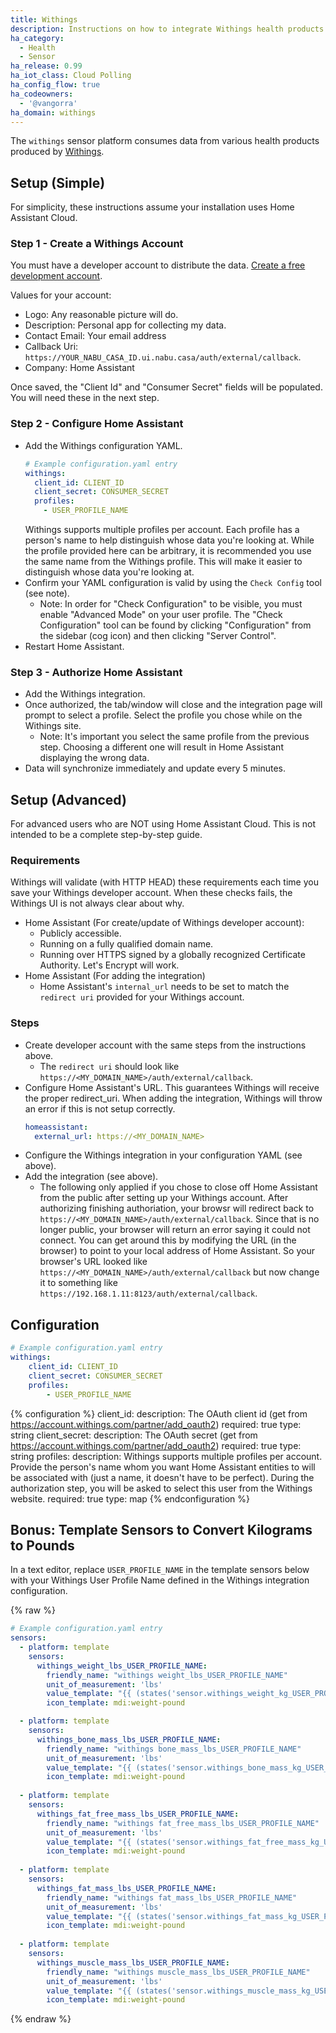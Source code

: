 ```yaml
---
title: Withings
description: Instructions on how to integrate Withings health products within Home Assistant.
ha_category:
  - Health
  - Sensor
ha_release: 0.99
ha_iot_class: Cloud Polling
ha_config_flow: true
ha_codeowners:
  - '@vangorra'
ha_domain: withings
---
```


The `withings` sensor platform consumes data from various health products produced by [Withings](https://www.withings.com).

## Setup (Simple)

For simplicity, these instructions assume your installation uses Home Assistant Cloud.

### Step 1 - Create a Withings Account

You must have a developer account to distribute the data. [Create a free development account](https://account.withings.com/partner/add_oauth2).

Values for your account:

- Logo: Any reasonable picture will do.
- Description: Personal app for collecting my data.
- Contact Email: Your email address
- Callback Uri: `https://YOUR_NABU_CASA_ID.ui.nabu.casa/auth/external/callback`.
- Company: Home Assistant

Once saved, the "Client Id" and "Consumer Secret" fields will be populated. You will need these in the next step.

### Step 2 - Configure Home Assistant

- Add the Withings configuration YAML.
    ```yaml
    # Example configuration.yaml entry
    withings:
      client_id: CLIENT_ID
      client_secret: CONSUMER_SECRET
      profiles:
        - USER_PROFILE_NAME
    ```
    Withings supports multiple profiles per account. Each profile has a person's name to help distinguish whose data you're looking at. While the profile provided here can be arbitrary, it is recommended you use the same name from the Withings profile. This will make it easier to distinguish whose data you're looking at.
- Confirm your YAML configuration is valid by using the `Check Config` tool (see note).
    - Note: In order for "Check Configuration" to be visible, you must enable "Advanced Mode" on your user profile. The "Check Configuration" tool can be found by clicking "Configuration" from the sidebar (cog icon) and then clicking "Server Control".
- Restart Home Assistant.


### Step 3 - Authorize Home Assistant

- Add the Withings integration.
- Once authorized, the tab/window will close and the integration page will prompt to select a profile. Select the profile you chose while on the Withings site.
  - Note: It's important you select the same profile from the previous step. Choosing a different one will result in Home Assistant displaying the wrong data.
- Data will synchronize immediately and update every 5 minutes.

## Setup (Advanced)
For advanced users who are NOT using Home Assistant Cloud. This is not intended to be a complete step-by-step guide.

### Requirements

Withings will validate (with HTTP HEAD) these requirements each time you save your Withings developer account. When these checks fails, the Withings UI is not always clear about why.

- Home Assistant (For create/update of Withings developer account):
    - Publicly accessible.
    - Running on a fully qualified domain name.
    - Running over HTTPS signed by a globally recognized Certificate Authority. Let's Encrypt will work.
- Home Assistant (For adding the integration)
    - Home Assistant's `internal_url` needs to be set to match the `redirect uri` provided for your Withings account.

### Steps

- Create developer account with the same steps from the instructions above.
    - The `redirect uri` should look like `https://<MY_DOMAIN_NAME>/auth/external/callback`.
- Configure Home Assistant's URL. This guarantees Withings will receive the proper redirect_uri. When adding the integration, Withings will throw an error if this is not setup correctly.
    ```yaml
    homeassistant:
      external_url: https://<MY_DOMAIN_NAME>
    ```
- Configure the Withings integration in your configuration YAML (see above).
- Add the integration (see above).
    - The following only applied if you chose to close off Home Assistant from the public after setting up your Withings account.
    After authorizing finishing authoriation, your browsr will redirect back to `https://<MY_DOMAIN_NAME>/auth/external/callback`. Since that is no longer public,
    your browser will return an error saying it could not connect. You can get around this by modifying the URL (in the browser) 
    to point to your local address of Home Assistant. So your browser's URL looked like `https://<MY_DOMAIN_NAME>/auth/external/callback` 
    but now change it to something like `https://192.168.1.11:8123/auth/external/callback`.

## Configuration

```yaml
# Example configuration.yaml entry
withings:
    client_id: CLIENT_ID
    client_secret: CONSUMER_SECRET
    profiles:
        - USER_PROFILE_NAME
```
{% configuration %}
client_id:
  description: The OAuth client id (get from https://account.withings.com/partner/add_oauth2)
  required: true
  type: string
client_secret:
  description: The OAuth secret (get from https://account.withings.com/partner/add_oauth2)
  required: true
  type: string
profiles:
  description: Withings supports multiple profiles per account. Provide the person's name whom you want Home Assistant entities to will be associated with (just a name, it doesn't have to be perfect). During the authorization step, you will be asked to select this user from the Withings website.
  required: true
  type: map
{% endconfiguration %}

## Bonus: Template Sensors to Convert Kilograms to Pounds

In a text editor, replace ```USER_PROFILE_NAME``` in the template sensors below with your Withings User Profile Name defined in the Withings integration configuration. 


{% raw %}

```yaml
# Example configuration.yaml entry
sensors:
  - platform: template
    sensors:
      withings_weight_lbs_USER_PROFILE_NAME:
        friendly_name: "withings weight_lbs_USER_PROFILE_NAME"
        unit_of_measurement: 'lbs'
        value_template: "{{ (states('sensor.withings_weight_kg_USER_PROFILE_NAME') | float * 2.20462262185) | round(2) }}"
        icon_template: mdi:weight-pound

  - platform: template
    sensors:
      withings_bone_mass_lbs_USER_PROFILE_NAME:
        friendly_name: "withings bone_mass_lbs_USER_PROFILE_NAME"
        unit_of_measurement: 'lbs'
        value_template: "{{ (states('sensor.withings_bone_mass_kg_USER_PROFILE_NAME') | float * 2.20462262185) | round(2) }}"
        icon_template: mdi:weight-pound
        
  - platform: template
    sensors:
      withings_fat_free_mass_lbs_USER_PROFILE_NAME:
        friendly_name: "withings fat_free_mass_lbs_USER_PROFILE_NAME"
        unit_of_measurement: 'lbs'
        value_template: "{{ (states('sensor.withings_fat_free_mass_kg_USER_PROFILE_NAME') | float * 2.20462262185) | round(2) }}"
        icon_template: mdi:weight-pound
        
  - platform: template
    sensors:
      withings_fat_mass_lbs_USER_PROFILE_NAME:
        friendly_name: "withings fat_mass_lbs_USER_PROFILE_NAME"
        unit_of_measurement: 'lbs'
        value_template: "{{ (states('sensor.withings_fat_mass_kg_USER_PROFILE_NAME') | float * 2.20462262185) | round(2) }}"
        icon_template: mdi:weight-pound
        
  - platform: template
    sensors:
      withings_muscle_mass_lbs_USER_PROFILE_NAME:
        friendly_name: "withings muscle_mass_lbs_USER_PROFILE_NAME"
        unit_of_measurement: 'lbs'
        value_template: "{{ (states('sensor.withings_muscle_mass_kg_USER_PROFILE_NAME') | float * 2.20462262185) | round(2) }}"
        icon_template: mdi:weight-pound
```

{% endraw %}
